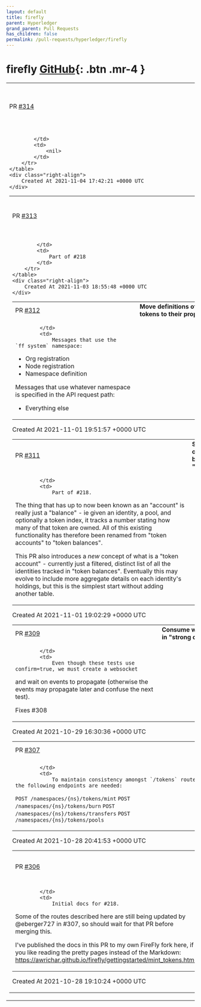 ```yaml
---
layout: default
title: firefly
parent: Hyperledger
grand_parent: Pull Requests
has_children: false
permalink: /pull-requests/hyperledger/firefly
---
```


# firefly <span class="fs-3 right-align">[GitHub](https://github.com/hyperledger/firefly){: .btn .mr-4 }</span>


<div>
    <table>
        <tr>
            <td>
                PR <a href="https://github.com/hyperledger/firefly/pull/314" class=".btn">#314</a>
            </td>
            <td>
                <b>
                    Use WriteByte instead of WriteRune when possible
                </b>
            </td>
        </tr>
        <tr>
            <td>
                
            </td>
            <td>
                <nil>
            </td>
        </tr>
    </table>
    <div class="right-align">
        Created At 2021-11-04 17:42:21 +0000 UTC
    </div>
</div>

<div>
    <table>
        <tr>
            <td>
                PR <a href="https://github.com/hyperledger/firefly/pull/313" class=".btn">#313</a>
            </td>
            <td>
                <b>
                    Additional cleanup to support tokens UI
                </b>
            </td>
        </tr>
        <tr>
            <td>
                
            </td>
            <td>
                Part of #218
            </td>
        </tr>
    </table>
    <div class="right-align">
        Created At 2021-11-03 18:55:48 +0000 UTC
    </div>
</div>

<div>
    <table>
        <tr>
            <td>
                PR <a href="https://github.com/hyperledger/firefly/pull/312" class=".btn">#312</a>
            </td>
            <td>
                <b>
                    Move definitions of datatypes and tokens to their proper namespace
                </b>
            </td>
        </tr>
        <tr>
            <td>
                
            </td>
            <td>
                Messages that use the `ff_system` namespace:

- Org registration
- Node registration
- Namespace definition

Messages that use whatever namespace is specified in the API request path:

- Everything else
            </td>
        </tr>
    </table>
    <div class="right-align">
        Created At 2021-11-01 19:51:57 +0000 UTC
    </div>
</div>

<div>
    <table>
        <tr>
            <td>
                PR <a href="https://github.com/hyperledger/firefly/pull/311" class=".btn">#311</a>
            </td>
            <td>
                <b>
                    Split the notions of "token balances" and "token accounts"
                </b>
            </td>
        </tr>
        <tr>
            <td>
                
            </td>
            <td>
                Part of #218.

The thing that has up to now been known as an "account" is really just a "balance" - ie given an identity, a pool, and optionally a token index, it tracks a number stating how many of that token are owned. All of this existing functionality has therefore been renamed from "token accounts" to "token balances".

This PR also introduces a _new_ concept of what is a "token account" - currently just a filtered, distinct list of all the identities tracked in "token balances". Eventually this may evolve to include more aggregate details on each identity's holdings, but this is the simplest start without adding another table.
            </td>
        </tr>
    </table>
    <div class="right-align">
        Created At 2021-11-01 19:02:29 +0000 UTC
    </div>
</div>

<div>
    <table>
        <tr>
            <td>
                PR <a href="https://github.com/hyperledger/firefly/pull/309" class=".btn">#309</a>
            </td>
            <td>
                <b>
                    Consume websocket events in "strong datatype" tests
                </b>
            </td>
        </tr>
        <tr>
            <td>
                
            </td>
            <td>
                Even though these tests use confirm=true, we must create a websocket
and wait on events to propagate (otherwise the events may propagate
later and confuse the next test).

Fixes #308
            </td>
        </tr>
    </table>
    <div class="right-align">
        Created At 2021-10-29 16:30:36 +0000 UTC
    </div>
</div>

<div>
    <table>
        <tr>
            <td>
                PR <a href="https://github.com/hyperledger/firefly/pull/307" class=".btn">#307</a>
            </td>
            <td>
                <b>
                    POST /tokens/<mint | burn | transfers | pools>
                </b>
            </td>
        </tr>
        <tr>
            <td>
                
            </td>
            <td>
                To maintain consistency amongst `/tokens` routes, the following endpoints are needed:
`POST /namespaces/{ns}/tokens/mint`
`POST /namespaces/{ns}/tokens/burn`
`POST /namespaces/{ns}/tokens/transfers`
`POST /namespaces/{ns}/tokens/pools`
            </td>
        </tr>
    </table>
    <div class="right-align">
        Created At 2021-10-28 20:41:53 +0000 UTC
    </div>
</div>

<div>
    <table>
        <tr>
            <td>
                PR <a href="https://github.com/hyperledger/firefly/pull/306" class=".btn">#306</a>
            </td>
            <td>
                <b>
                    Add "Getting Started" documentation for tokens
                </b>
            </td>
        </tr>
        <tr>
            <td>
                
            </td>
            <td>
                Initial docs for #218.

Some of the routes described here are still being updated by @eberger727 in #307, so should wait for that PR before merging this.

I've published the docs in this PR to my own FireFly fork here, if you like reading the pretty pages instead of the Markdown: https://awrichar.github.io/firefly/gettingstarted/mint_tokens.html
            </td>
        </tr>
    </table>
    <div class="right-align">
        Created At 2021-10-28 19:10:24 +0000 UTC
    </div>
</div>


